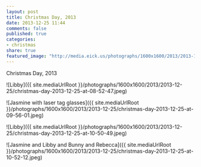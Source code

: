 ```yaml
---
layout: post
title: Christmas Day, 2013
date: 2013-12-25 11:44
comments: false
published: true
categories:
- christmas
share: true
featured_image: "http://media.eick.us/photographs/1600x1600/2013/2013-12-25/christmas-day-2013-12-25-at-08-52-47.jpeg"
---
```

Christmas Day, 2013

![Libby]({{ site.mediaUrlRoot }}/photographs/1600x1600/2013/2013-12-25/christmas-day-2013-12-25-at-08-52-47.jpeg)

![Jasmine with laser tag glasses]({{ site.mediaUrlRoot }}/photographs/1600x1600/2013/2013-12-25/christmas-day-2013-12-25-at-09-56-01.jpeg)

![Libby]({{ site.mediaUrlRoot }}/photographs/1600x1600/2013/2013-12-25/christmas-day-2013-12-25-at-10-50-49.jpeg)

![Jasmine and Libby and Bunny and Rebecca]({{ site.mediaUrlRoot }}/photographs/1600x1600/2013/2013-12-25/christmas-day-2013-12-25-at-10-52-12.jpeg)
